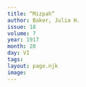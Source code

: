 ```yaml
---
title: “Mizpah”
author: Baker, Julia H.
issue: 18
volume: 7
year: 1917
month: 28
day: VI
tags:
layout: page.njk
image:
---
```

